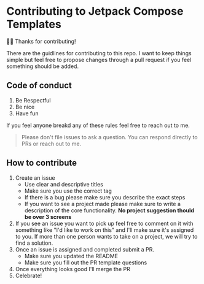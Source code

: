 # Contributing to Jetpack Compose Templates
🎉🎉 Thanks for contributing!

There are the guidlines for contributing to this repo. I want to keep things simple but feel free to propose changes through a pull request if you feel something should be added.

## Code of conduct
1. Be Respectful
2. Be nice
3. Have fun

If you feel anyone breakd any of these rules feel free to reach out to me.

> Please don't file issues to ask a question. You can respond directly to PRs or reach out to me.

## How to contribute
1. Create an issue
    - Use clear and descriptive titles
    - Make sure you use the correct tag
    - If there is a bug please make sure you describe the exact steps
    - If you want to see a project made please make sure to write a description of the core functionality. **No project suggestion thould be over 3 screens**
2. If you see an issue you want to pick up feel free to comment on it with something like "I'd like to work on this" and I'll make sure it's assigned to you. If more than one person wants to take on a project, we will try to find a solution.
3. Once an issue is assigned and completed submit a PR.
    - Make sure you updated the README
    - Make sure you fill out the PR template questions
4. Once everything looks good I'll merge the PR
5. Celebrate!
